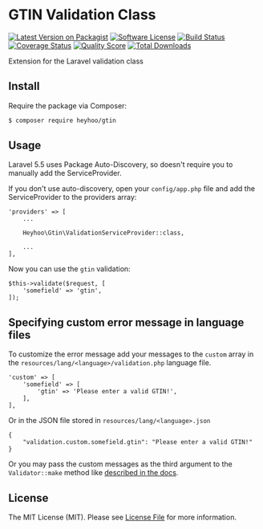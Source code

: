 # GTIN Validation Class

[![Latest Version on Packagist][ico-version]][link-packagist]
[![Software License][ico-license]](LICENSE.md)
[![Build Status][ico-travis]][link-travis]
[![Coverage Status][ico-scrutinizer]][link-scrutinizer]
[![Quality Score][ico-code-quality]][link-code-quality]
[![Total Downloads][ico-downloads]][link-downloads]

Extension for the Laravel validation class

## Install

Require the package via Composer:

``` bash
$ composer require heyhoo/gtin
```

## Usage

Laravel 5.5 uses Package Auto-Discovery, so doesn't require you to manually add the ServiceProvider.

If you don't use auto-discovery, open your `config/app.php` file and add the ServiceProvider to the providers array:

```
'providers' => [
	...

	Heyhoo\Gtin\ValidationServiceProvider::class,

	...
],
```

Now you can use the `gtin` validation:

```
$this->validate($request, [
    'somefield' => 'gtin',
]);
```

## Specifying custom error message in language files

To customize the error message add your messages to the `custom` array in the `resources/lang/<language>/validation.php` language file.

```
'custom' => [
    'somefield' => [
        'gtin' => 'Please enter a valid GTIN!',
    ],
],
```

 Or in the JSON file stored in `resources/lang/<language>.json`

```
{
    "validation.custom.somefield.gtin": "Please enter a valid GTIN!"
}
```

Or you may pass the custom messages as the third argument to the `Validator::make` method like [described in the docs](https://laravel.com/docs/5.4/validation#custom-error-messages).

## License

The MIT License (MIT). Please see [License File](LICENSE.md) for more information.

[ico-version]: https://img.shields.io/packagist/v/heyhoo/gtin.svg?style=flat-square
[ico-license]: https://img.shields.io/badge/license-MIT-brightgreen.svg?style=flat-square
[ico-travis]: https://img.shields.io/travis/heyhoo/gtin/master.svg?style=flat-square
[ico-scrutinizer]: https://img.shields.io/scrutinizer/coverage/g/heyhoo/gtin.svg?style=flat-square
[ico-code-quality]: https://img.shields.io/scrutinizer/g/heyhoo/gtin.svg?style=flat-square
[ico-downloads]: https://img.shields.io/packagist/dt/gtin/model.svg?style=flat-square

[link-packagist]: https://packagist.org/packages/heyhoo/gtin
[link-travis]: https://travis-ci.org/heyhoo/gtin
[link-scrutinizer]: https://scrutinizer-ci.com/g/heyhoo/gtin/code-structure
[link-code-quality]: https://scrutinizer-ci.com/g/heyhoo/gtin
[link-downloads]: https://packagist.org/packages/heyhoo/gtin
[link-author]: https://github.com/heyhoo
